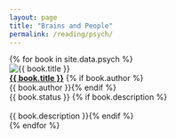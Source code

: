 ```yaml
---
layout: page
title: "Brains and People"
permalink: /reading/psych/
---
```


<div class="reading-container">
{% for book in site.data.psych %}
<div class="reading">
    <div class="reading-img">
        <img class="book-cover" src="{{ site.url }}{{ book.image }}" alt="{{ book.title }}"/>
    </div>
    <a href="{{ book.link }}"><b>{{ book.title }}</b></a>
    {% if book.author %}<br>{{ book.author }}{% endif %}
    <br>{{ book.status }}
    {% if book.description %}<br><br>{{ book.description }}{% endif %}
</div>
{% endfor %}
</div>